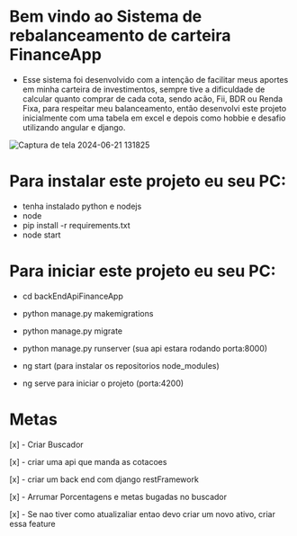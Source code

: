 # Bem vindo ao Sistema de rebalanceamento de carteira FinanceApp

 - Esse sistema foi desenvolvido com a intenção de facilitar meus aportes em minha carteira de investimentos, sempre tive a dificuldade de calcular quanto comprar de cada cota, sendo acão, Fii, BDR ou Renda Fixa, para respeitar meu balanceamento, então desenvolvi este projeto inicialmente com uma tabela em excel e depois como hobbie e desafio utilizando angular e django.


 ![Captura de tela 2024-06-21 131825](https://github.com/GuilhermeUchoa/FinanceAppAngular/assets/47534467/f69cd7df-59f8-4a5e-a799-c068428fa54a)

 # Para instalar este projeto eu seu PC:

 - tenha instalado python e nodejs
 - node
 - pip install -r requirements.txt
 - node start

 # Para iniciar este projeto eu seu PC:
 
 - cd backEndApiFinanceApp
 - python manage.py makemigrations
 - python manage.py migrate
 - python manage.py runserver (sua api estara rodando porta:8000)

 - ng start (para instalar os repositorios node_modules)
 - ng serve para iniciar o projeto (porta:4200)




# Metas

[x] - Criar Buscador

[x] - criar uma api que manda as cotacoes

[x] - criar um back end com django restFramework

[x] - Arrumar Porcentagens e metas bugadas no buscador

[x] - Se nao tiver como atualizaliar entao devo criar um novo ativo, criar essa feature
